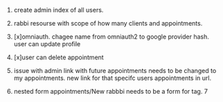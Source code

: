1. create admin index of all users.
2. rabbi resourse with scope of how many clients and appointments.
3. [x]omniauth. chagee name from omniauth2 to google provider hash. user can update profile
4. [x]user can delete appointment
5. issue with admin link with future appointments needs to be changed to my appointments. new link for that specifc users appointments in url.

6. nested form  appointments/New rabbbi needs to be a form for tag.
7
